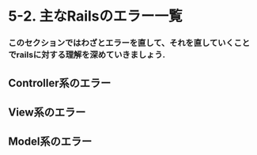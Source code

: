 # 5-2. 主なRailsのエラー一覧

### このセクションではわざとエラーを直して、それを直していくことでrailsに対する理解を深めていきましょう.

## Controller系のエラー

## View系のエラー

## Model系のエラー